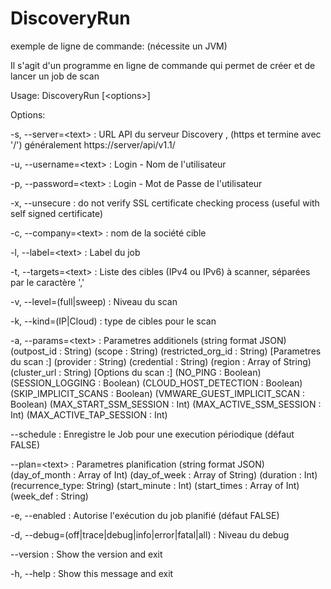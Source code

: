 # DiscoveryRun

exemple de ligne de commande: (nécessite un JVM)

Il s'agit d'un programme en ligne de commande qui permet de créer et de lancer un job de scan

Usage: DiscoveryRun [\<options>]

Options:

-s, --server=\<text>   :    URL API du serveur Discovery , (https et termine
avec '/') généralement https://server/api/v1.1/

-u, --username=\<text>  :   Login - Nom de l'utilisateur

-p, --password=\<text>  :   Login - Mot de Passe de l'utilisateur

-x, --unsecure     :       do not verify SSL certificate checking process
(useful with self signed certificate)

-c, --company=\<text>   :   nom de la société cible

-l, --label=\<text>   :     Label du job

-t, --targets=\<text>  :    Liste des cibles (IPv4 ou IPv6) à scanner, séparées
par le caractère ','

-v, --level=(full|sweep) : Niveau du scan

-k, --kind=(IP|Cloud)  :   type de cibles pour le scan

-a, --params=\<text>   :    Parametres additionels (string format JSON)
(outpost_id : String) (scope : String)
(restricted_org_id : String) [Parametres du scan :]
(provider : String) (credential : String) (region :
Array of String) (cluster_url : String) [Options du
scan :] (NO_PING : Boolean) (SESSION_LOGGING :
Boolean) (CLOUD_HOST_DETECTION : Boolean)
(SKIP_IMPLICIT_SCANS : Boolean)
(VMWARE_GUEST_IMPLICIT_SCAN : Boolean)
(MAX_START_SSM_SESSION : Int)
(MAX_ACTIVE_SSM_SESSION : Int)
(MAX_ACTIVE_TAP_SESSION : Int)

--schedule       :         Enregistre le Job pour une execution périodique
(défaut FALSE)

--plan=\<text>     :        Parametres planification (string format JSON)
(day_of_month : Array of Int) (day_of_week : Array
of String) (duration : Int) (recurrence_type:
String) (start_minute : Int) (start_times : Array
of Int) (week_def : String)

-e, --enabled      :       Autorise l'exécution du job planifié (défaut FALSE)

-d, --debug=(off|trace|debug|info|error|fatal|all) :
Niveau du debug

--version         :        Show the version and exit

-h, --help         :       Show this message and exit

